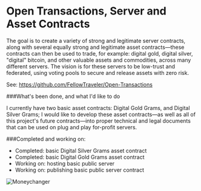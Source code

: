 Open Transactions, Server and Asset Contracts
=============================================

The goal is to create a variety of strong and legitimate server contracts, along with several equally strong and 
legitimate asset contracts—these contracts can then be used to trade, for example: digital gold, digital silver, "digital" 
bitcoin, and other valuable assets and commodities, across many different servers. The vision is for these servers 
to be low-trust and federated, using voting pools to secure and release assets with zero risk.

See: https://github.com/FellowTraveler/Open-Transactions

###What's been done, and what I'd like to do

I currently have two basic asset contracts: Digital Gold Grams, and Digital Silver Grams; I would like to develop
these asset contracts—as well as all of this project's future contracts—into proper technical and legal documents 
that can be used on plug and play for-profit servers.

###Completed and working on:
* Completed: basic Digital Silver Grams asset contract
* Completed: basic Digital Gold Grams asset contract
* Working on: hosting basic public server
* Working on: publishing basic public server contract



<img align="center" src="http://i49.tinypic.com/24o153t.png" alt="Moneychanger" />


